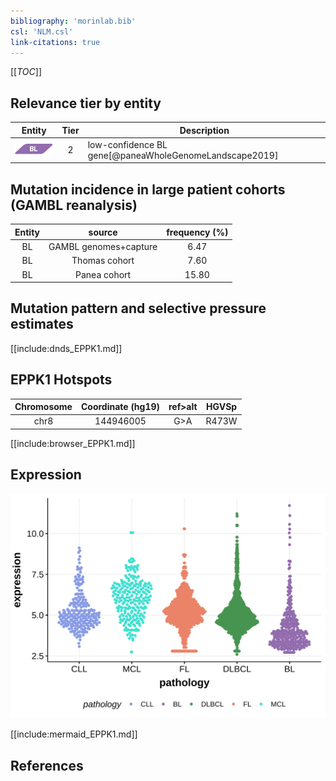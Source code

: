 ```yaml
---
bibliography: 'morinlab.bib'
csl: 'NLM.csl'
link-citations: true
---
```

[[_TOC_]]



## Relevance tier by entity

|Entity|Tier|Description            |
|:------:|:----:|-----------------------|
|![BL](images/icons/BL_tier1.png)    |2   |low-confidence BL gene[@paneaWholeGenomeLandscape2019]|

## Mutation incidence in large patient cohorts (GAMBL reanalysis)

|Entity|source               |frequency (%)|
|:------:|:---------------------:|:-------------:|
|BL    |GAMBL genomes+capture| 6.47        |
|BL    |Thomas cohort        | 7.60        |
|BL    |Panea cohort         |15.80        |

## Mutation pattern and selective pressure estimates

[[include:dnds_EPPK1.md]]


## EPPK1 Hotspots

| Chromosome |Coordinate (hg19) | ref>alt | HGVSp | 
 | :---:| :---: | :--: | :---: |
| chr8 | 144946005 | G>A | R473W |

[[include:browser_EPPK1.md]]

## Expression
![](images/gene_expression/EPPK1_by_pathology.svg)
<!-- ORIGIN: paneaWholeGenomeLandscape2019 -->
<!-- BL: paneaWholeGenomeLandscape2019 -->

[[include:mermaid_EPPK1.md]]

## References
